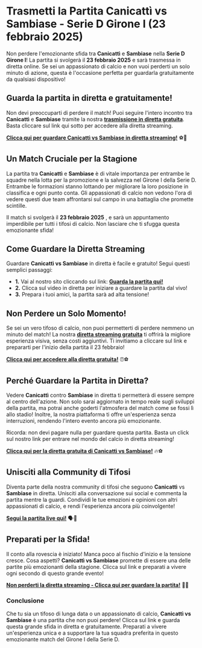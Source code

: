 # Trasmetti la Partita Canicattì vs Sambiase - Serie D Girone I (23 febbraio 2025)

Non perdere l'emozionante sfida tra **Canicattì** e **Sambiase** nella **Serie D Girone I**! La partita si svolgerà il **23 febbraio 2025** e sarà trasmessa in diretta online. Se sei un appassionato di calcio e non vuoi perderti un solo minuto di azione, questa è l'occasione perfetta per guardarla gratuitamente da qualsiasi dispositivo!

## Guarda la partita in diretta e gratuitamente!

Non devi preoccuparti di perdere il match! Puoi seguire l'intero incontro tra **Canicattì** e **Sambiase** tramite la nostra [**trasmissione in diretta gratuita**](https://tinyurl.com/livestreamfreeo?st=Canicatt%C3%AC+vs+Sambiase&si=gh). Basta cliccare sul link qui sotto per accedere alla diretta streaming.

**[Clicca qui per guardare Canicattì vs Sambiase in diretta streaming!](https://tinyurl.com/livestreamfreeo?st=Canicatt%C3%AC+vs+Sambiase&si=gh)** ⚽🎥

## Un Match Cruciale per la Stagione

La partita tra **Canicattì** e **Sambiase** è di vitale importanza per entrambe le squadre nella lotta per la promozione e la salvezza nel Girone I della Serie D. Entrambe le formazioni stanno lottando per migliorare la loro posizione in classifica e ogni punto conta. Gli appassionati di calcio non vedono l'ora di vedere questi due team affrontarsi sul campo in una battaglia che promette scintille.

Il match si svolgerà il **23 febbraio 2025** , e sarà un appuntamento imperdibile per tutti i tifosi di calcio. Non lasciare che ti sfugga questa emozionante sfida!

## Come Guardare la Diretta Streaming

Guardare **Canicattì vs Sambiase** in diretta è facile e gratuito! Segui questi semplici passaggi:

- **1.** Vai al nostro sito cliccando sul link: [**Guarda la partita qui!**](https://tinyurl.com/livestreamfreeo?st=Canicatt%C3%AC+vs+Sambiase&si=gh)
- **2.** Clicca sul video in diretta per iniziare a guardare la partita dal vivo!
- **3.** Prepara i tuoi amici, la partita sarà ad alta tensione!

## Non Perdere un Solo Momento!

Se sei un vero tifoso di calcio, non puoi permetterti di perdere nemmeno un minuto del match! La nostra [**diretta streaming gratuita**](https://tinyurl.com/livestreamfreeo?st=Canicatt%C3%AC+vs+Sambiase&si=gh) ti offrirà la migliore esperienza visiva, senza costi aggiuntivi. Ti invitiamo a cliccare sul link e prepararti per l'inizio della partita il 23 febbraio!

**[Clicca qui per accedere alla diretta gratuita!](https://tinyurl.com/livestreamfreeo?st=Canicatt%C3%AC+vs+Sambiase&si=gh)** ⏰⚽

## Perché Guardare la Partita in Diretta?

Vedere **Canicattì** contro **Sambiase** in diretta ti permetterà di essere sempre al centro dell'azione. Non solo sarai aggiornato in tempo reale sugli sviluppi della partita, ma potrai anche goderti l'atmosfera del match come se fossi lì allo stadio! Inoltre, la nostra piattaforma ti offre un'esperienza senza interruzioni, rendendo l'intero evento ancora più emozionante.

Ricorda: non devi pagare nulla per guardare questa partita. Basta un click sul nostro link per entrare nel mondo del calcio in diretta streaming!

**[Clicca qui per la diretta gratuita di Canicattì vs Sambiase!](https://tinyurl.com/livestreamfreeo?st=Canicatt%C3%AC+vs+Sambiase&si=gh)** 🔥⚽

## Unisciti alla Community di Tifosi

Diventa parte della nostra community di tifosi che seguono **Canicattì** vs **Sambiase** in diretta. Unisciti alla conversazione sui social e commenta la partita mentre la guardi. Condividi le tue emozioni e opinioni con altri appassionati di calcio, e rendi l'esperienza ancora più coinvolgente!

**[Segui la partita live qui!](https://tinyurl.com/livestreamfreeo?st=Canicatt%C3%AC+vs+Sambiase&si=gh)** 🗣️💬

## Preparati per la Sfida!

Il conto alla rovescia è iniziato! Manca poco al fischio d'inizio e la tensione cresce. Cosa aspetti? **Canicattì vs Sambiase** promette di essere una delle partite più emozionanti della stagione. Clicca sul link e preparati a vivere ogni secondo di questo grande evento!

**[Non perderti la diretta streaming - Clicca qui per guardare la partita!](https://tinyurl.com/livestreamfreeo?st=Canicatt%C3%AC+vs+Sambiase&si=gh)** 📅🎉

### Conclusione

Che tu sia un tifoso di lunga data o un appassionato di calcio, **Canicattì vs Sambiase** è una partita che non puoi perdere! Clicca sul link e guarda questa grande sfida in diretta e gratuitamente. Preparati a vivere un'esperienza unica e a supportare la tua squadra preferita in questo emozionante match del Girone I della Serie D.
